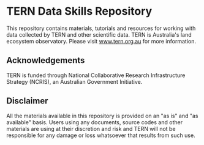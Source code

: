 # TERN Data Skills Repository
This repository contains materials, tutorials and resources for working with data collected by TERN and other scientific data. TERN is Australia's land ecosystem observatory. 
Please visit www.tern.org.au for more information.

## Acknowledgements
TERN is funded through National Collaborative Research Infrastructure Strategy (NCRIS), an Australian Government Initiative.

## Disclaimer
All the materials available in this repository is provided on an "as is" and "as available" basis. 
Users using any documents, source codes and other materials are using at their discretion and risk
and TERN will not be responsible for any damage or loss whatsoever that results from such use.  

